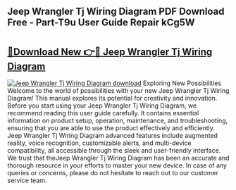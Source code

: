 ## Jeep Wrangler Tj Wiring Diagram PDF Download Free - Part-T9u User Guide Repair kCg5W

# <h2><a href="http://dfqd4a.blite.top/?on=Jeep+Wrangler+Tj+Wiring+Diagram">🔗Download New 👉🔴 Jeep Wrangler Tj Wiring Diagram</a></h2>

[![Jeep Wrangler Tj Wiring Diagram download](https://i.imgur.com/lujVjoI.png)](http://dfqd4a.blite.top/?on=Jeep+Wrangler+Tj+Wiring+Diagram)
Exploring New Possibilities Welcome to the world of possibilities with your new Jeep Wrangler Tj Wiring Diagram! This manual explores its potential for creativity and innovation. Before you start using your Jeep Wrangler Tj Wiring Diagram, we recommend reading this user guide carefully. It contains essential information on product setup, operation, maintenance, and troubleshooting, ensuring that you are able to use the product effectively and efficiently. Jeep Wrangler Tj Wiring Diagram advanced features include augmented reality, voice recognition, customizable alerts, and multi-device compatibility, all accessible through the sleek and user-friendly interface. We trust that theJeep Wrangler Tj Wiring Diagram has been an accurate and thorough resource in your efforts to master your new device. In case of any queries or concerns, please do not hesitate to reach out to our customer service team.
